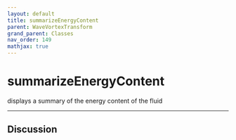 ```yaml
---
layout: default
title: summarizeEnergyContent
parent: WaveVortexTransform
grand_parent: Classes
nav_order: 149
mathjax: true
---
```


#  summarizeEnergyContent

displays a summary of the energy content of the fluid


---

## Discussion

  
